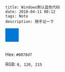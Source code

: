 ```
title: Windows默认蓝色代码
date: 2018-04-11 00:12
tags: Note
description: 随手记一下
```

<div style="background:#0078d7;width:3em;height:3em"></div>
<br>

Hex: `#0078d7`

RGB: `0, 120, 215`
